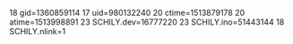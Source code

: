 18 gid=1360859114
17 uid=980132240
20 ctime=1513879178
20 atime=1513998891
23 SCHILY.dev=16777220
23 SCHILY.ino=51443144
18 SCHILY.nlink=1
